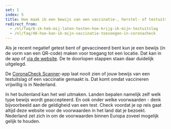 ```yaml
---
set: 1
index: 5
title: Hoe maak ik een bewijs van een vaccinatie-, herstel- of testuitslag?
redirect_from: 
  - /nl/faq/8-ik-heb-mij-laten-testen-hoe-krijg-ik-mijn-testuitslag
  - /nl/faq/40-hoe-kan-ik-mijn-vaccinatie-toevoegen-in-coronacheck
---
```

Als je recent negatief getest bent of gevaccineerd bent kun je een bewijs (in de vorm van een QR-code) maken voor toegang tot een locatie. Dat kan in de app of [via de website](/nl/print). De te doorlopen stappen staan daar duidelijk uitgelegd. 
 
De [CoronaCheck Scanner](/scanner)-app laat nooit zien of jouw bewijs van een testuitslag of een vaccinatie gemaakt is. Dat komt omdat vaccineren vrijwillig is in Nederland.

In het buitenland kan het wel uitmaken. Landen bepalen namelijk zelf welk type bewijs wordt geaccepteerd. En ook onder welke voorwaarden - denk bijvoorbeeld aan de geldigheid van een test. Check voordat je op reis gaat altijd deze website voor de voorwaarden in het land dat je bezoekt. Nederland zet zich in om de voorwaarden binnen Europa zoveel mogelijk gelijk te houden. 


